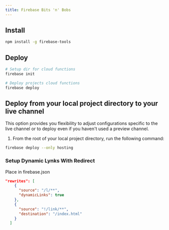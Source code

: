 ```yaml
---
title: Firebase Bits 'n' Bobs
---
```




## Install

```bash
npm install -g firebase-tools
```

## Deploy
```bash
# Setup dir for cloud functions
firebase init

# Deploy projects cloud functions
firebase deploy
```

## Deploy from your local project directory to your live channel

This option provides you flexibility to adjust configurations specific to the live channel or to deploy even if you haven't used a preview channel.

1.  From the root of your local project directory, run the following command:

```zsh
firebase deploy --only hosting
```

### Setup Dynamic Lynks With Redirect

Place in firebase.json

```json
"rewrites": [
    {
      "source": "/l/**",
      "dynamicLinks": true
    },
    {
      "source": "!/link/**",
      "destination": "/index.html"
    }
  ]
```
